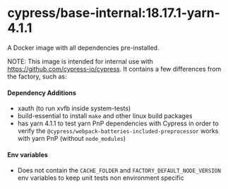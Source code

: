 # cypress/base-internal:18.17.1-yarn-4.1.1

A Docker image with all dependencies pre-installed.

NOTE: This image is intended for internal use with https://github.com/cypress-io/cypress. It contains a few differences from the factory, such as:

#### Dependency Additions
* xauth (to run xvfb inside system-tests)
* build-essential to install `make` and other linux build packages
* has yarn 4.1.1 to test yarn PnP dependencies with Cypress in order to verify the `@cypress/webpack-batteries-included-preprocessor` works with yarn PnP (without `node_modules`)

#### Env variables
* Does not contain the `CACHE_FOLDER` and `FACTORY_DEFAULT_NODE_VERSION` env variables to keep unit tests non environment specific
